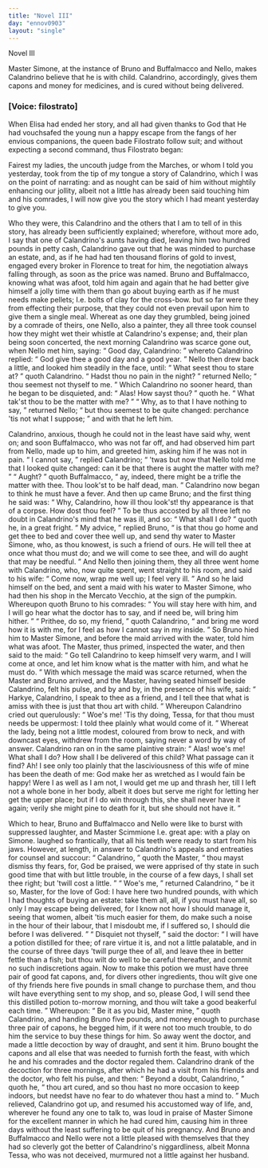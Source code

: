 ```yaml
---
title: "Novel III"
day: "ennov0903"
layout: "single"
---
```

<html>
 <head>
 </head>
 <body>
  <div id="nov0903" type="novella" who="filostrato">
   <head>
    Novel III
   </head>
   <argument>
    <p>
     <milestone id="p09030001"/>
     <!--(i)-->
     Master Simone, at the instance of Bruno and Buffalmacco
 and Nello, makes Calandrino believe that he is with
 child. Calandrino, accordingly, gives them capons and
 money for medicines, and is cured without being
 delivered.
     <!--(/i)-->
    </p>
   </argument>
   <p>
    <h3>
     [Voice: filostrato]
    </h3>
   </p>
   <div3 type="commentary" who="author">
    <p>
     <milestone id="p09030002"/>
     <!--(sc)-->
     When
     <!--(/sc)-->
     Elisa had ended her story, and all had given thanks to
 God that He had vouchsafed the young nun a happy escape from
 the fangs of her envious companions, the queen bade Filostrato follow
 suit; and without expecting a second command, thus Filostrato
 began:
    </p>
   </div3>
   <div3 type="commentary" who="filostrato">
    <p>
     <milestone id="p09030003"/>
     Fairest my ladies, the uncouth judge from the Marches, or
 whom I told you yesterday, took from the tip of my tongue a story
 of Calandrino, which I was on the point of narrating: and as nought
 can be said of him without mightily enhancing our jollity, albeit not
 a little has already been said touching him and his comrades, I will
 now give you the story which I had meant yesterday to give you.
    </p>
   </div3>
   <p>
    <milestone id="p09030004"/>
    Who they were, this Calandrino and the others that I am to tell of
 in this story, has already been sufficiently explained; wherefore,
 without more ado, I say that one of Calandrino's aunts having died,
 leaving him two hundred pounds in petty cash, Calandrino gave out
 that he was minded to purchase an estate, and, as if he had had ten
 thousand florins of gold to invest, engaged every broker in Florence
 to treat for him, the negotiation always falling through, as soon as
 the price was named.
    <milestone id="p09030005"/>
    Bruno and Buffalmacco, knowing what was
 afoot, told him again and again that he had better give himself a
 jolly time with them than go about buying earth as if he must needs
 make pellets;
    <note>
     <!--(i)-->
     I.e.
     <!--(/i)-->
     bolts of clay for the cross-bow.
    </note>
    but
 so far were they from effecting their purpose,
    <pb n="275"/>
    that they could not even prevail upon him to give them a single
 meal.
    <milestone id="p09030006"/>
    Whereat as one day they grumbled, being joined by a comrade
 of theirs, one Nello, also a painter, they all three took counsel how
 they might wet their whistle at Calandrino's expense; and, their
 plan being soon concerted, the next morning Calandrino was scarce
 gone out, when Nello met him, saying:
    <q direct="unspecified">
     Good day, Calandrino:
    </q>
    <milestone id="p09030007"/>
    whereto Calandrino replied:
    <q direct="unspecified">
     God give thee a good day and a
 good year.
    </q>
    Nello then drew back a little, and looked him steadily
 in the face, until:
    <q direct="unspecified">
     What seest thou to stare at?
    </q>
    quoth Calandrino.
    <milestone id="p09030008"/>
    <q direct="unspecified">
     Hadst thou no pain in the night?
    </q>
    returned Nello;
    <q direct="unspecified">
     thou
 seemest not thyself to me.
    </q>
    Which Calandrino no sooner heard,
 than he began to be disquieted, and:
    <milestone id="p09030009"/>
    <q direct="unspecified">
     Alas! How sayst thou?
    </q>
    quoth he.
    <q direct="unspecified">
     What tak'st thou to be the matter with me?
    </q>
    <milestone id="p09030010"/>
    <q direct="unspecified">
     Why,
 as to that I have nothing to say,
    </q>
    returned Nello;
    <q direct="unspecified">
     but thou
 seemest to be quite changed: perchance 'tis not what I suppose;
    </q>
    and with that he left him.
   </p>
   <p>
    <milestone id="p09030011"/>
    Calandrino, anxious, though he could not in the least have said
 why, went on; and soon Buffalmacco, who was not far off, and had
 observed him part from Nello, made up to him, and greeted him,
 asking him if he was not in pain.
    <q direct="unspecified">
     I cannot say,
    </q>
    replied Calandrino;
    <q direct="unspecified">
     'twas but now that Nello told me that I looked quite changed:
 can it be that there is aught the matter with me?
    </q>
    <q direct="unspecified">
     Aught?
    </q>
    <milestone id="p09030012"/>
    quoth Buffalmacco,
    <q direct="unspecified">
     ay, indeed, there might be a trifle the matter
 with thee. Thou look'st to be half dead, man.
    </q>
    <milestone id="p09030013"/>
    Calandrino now
 began to think he must have a fever. And then up came Bruno;
 and the first thing he said was:
    <q direct="unspecified">
     Why, Calandrino, how ill thou
 look'st! thy appearance is that of a corpse. How dost thou feel?
    </q>
    <milestone id="p09030014"/>
    To be thus accosted by all three left no doubt in Calandrino's mind
 that he was ill, and so:
    <q direct="unspecified">
     What shall I do?
    </q>
    quoth he, in a great
 fright.
    <milestone id="p09030015"/>
    <q direct="unspecified">
     My advice,
    </q>
    replied Bruno,
    <q direct="unspecified">
     is that thou go home and
 get thee to bed and cover thee well up, and send thy water to
 Master Simone, who, as thou knowest, is such a friend of ours. He
 will tell thee at once what thou must do; and we will come to see
 thee, and will do aught that may be needful.
    </q>
    <milestone id="p09030016"/>
    And Nello then
 joining them, they all three went home with Calandrino, who, now
 quite spent, went straight to his room, and said to his wife:
    <q direct="unspecified">
     Come
 now, wrap me well up; I feel very ill.
    </q>
    <milestone id="p09030017"/>
    And so he laid himself on
 the bed, and sent a maid with his water to Master Simone, who had
 then his shop in the Mercato Vecchio, at the sign of the pumpkin.
    <pb n="276"/>
    Whereupon quoth Bruno to his comrades:
    <q direct="unspecified">
     You will stay here
 with him, and I will go hear what the doctor has to say, and if need
 be, will bring him hither.
    </q>
    <milestone id="p09030018"/>
    <q direct="unspecified">
     Prithee, do so, my friend,
    </q>
    quoth
 Calandrino,
    <q direct="unspecified">
     and bring me word how it is with me, for I feel as
 how I cannot say in my inside.
    </q>
    <milestone id="p09030019"/>
    So Bruno hied him to Master
 Simone, and before the maid arrived with the water, told him what
 was afoot. The Master, thus primed, inspected the water, and then
 said to the maid:
    <q direct="unspecified">
     Go tell Calandrino to keep himself very warm,
 and I will come at once, and let him know what is the matter with
 him, and what he must do.
    </q>
    <milestone id="p09030020"/>
    With which message the maid was
 scarce returned, when the Master and Bruno arrived, and the Master,
 having seated himself beside Calandrino, felt his pulse, and by and by,
 in the presence of his wife, said:
    <q direct="unspecified">
     Harkye, Calandrino, I speak to
 thee as a friend, and I tell thee that what is amiss with thee is just
 that thou art with child.
    </q>
    <milestone id="p09030021"/>
    Whereupon Calandrino cried out querulously:
    <q direct="unspecified">
     Woe's me! 'Tis thy doing, Tessa, for that thou must
 needs be uppermost: I told thee plainly what would come of it.
    </q>
    <milestone id="p09030022"/>
    Whereat the lady, being not a little modest, coloured from brow to
 neck, and with downcast eyes, withdrew from the room, saying
 never a word by way of answer.
    <milestone id="p09030023"/>
    Calandrino ran on in the same
 plaintive strain:
    <q direct="unspecified">
     Alas! woe's me! What shall I do? How shall
 I be delivered of this child? What passage can it find? Ah! I see
 only too plainly that the lasciviousness of this wife of mine has been
 the death of me: God make her as wretched as I would fain be
 happy!
     <milestone id="p09030024"/>
     Were I as well as I am not, I would get me up and thrash
 her, till I left not a whole bone in her body, albeit it does but serve
 me right for letting her get the upper place; but if I do win through
 this, she shall never have it again; verily she might pine to death for
 it, but she should not have it.
    </q>
   </p>
   <p>
    <milestone id="p09030025"/>
    Which to hear, Bruno and Buffalmacco and Nello were like to
 burst with suppressed laughter, and Master Scimmione
    <note>
     <!--(i)-->
     I.e.
     <!--(/i)-->
     great
 ape: with a play on Simone.
    </note>
    laughed so
 frantically, that all his teeth were ready to start from his jaws.
    <milestone id="p09030026"/>
    However,
 at length, in answer to Calandrino's appeals and entreaties for
 counsel and succour:
    <q direct="unspecified">
     Calandrino,
    </q>
    quoth the Master,
    <q direct="unspecified">
     thou
 mayst dismiss thy fears, for, God be praised, we were apprised of thy
 state in such good time that with but little trouble, in the course of a
 few days, I shall set thee right; but 'twill cost a little.
    </q>
    <milestone id="p09030027"/>
    <q direct="unspecified">
     Woe's
     <pb n="277"/>
     me,
    </q>
    returned Calandrino,
    <q direct="unspecified">
     be it so, Master, for the love of God:
 I have here two hundred pounds, with which I had thoughts of buying
 an estate: take them all, all, if you must have all, so only I may escape
 being delivered, for I know not how I should manage it, seeing that
 women, albeit 'tis much easier for them, do make such a noise in
 the hour of their labour, that I misdoubt me, if I suffered so, I should
 die before I was delivered.
    </q>
    <milestone id="p09030028"/>
    <q direct="unspecified">
     Disquiet not thyself,
    </q>
    said the
 doctor:
    <q direct="unspecified">
     I will have a potion distilled for thee; of rare virtue it is, and not
 a little palatable, and in the course of three days 'twill purge thee of
 all, and leave thee in better fettle than a fish; but thou wilt do well
 to be careful thereafter, and commit no such indiscretions again.
     <milestone id="p09030029"/>
     Now to make this potion we must have three pair of good fat
 capons, and, for divers other ingredients, thou wilt give one of thy
 friends here five pounds in small change to purchase them, and thou
 wilt have everything sent to my shop, and so, please God, I will
 send thee this distilled potion to-morrow morning, and thou wilt
 take a good beakerful each time.
    </q>
    <milestone id="p09030030"/>
    Whereupon:
    <q direct="unspecified">
     Be it as you
 bid, Master mine,
    </q>
    quoth Calandrino, and handing Bruno five
 pounds, and money enough to purchase three pair of capons, he
 begged him, if it were not too much trouble, to do him the service
 to buy these things for him.
    <milestone id="p09030031"/>
    So away went the doctor, and made a
 little decoction by way of draught, and sent it him. Bruno bought
 the capons and all else that was needed to furnish forth the feast,
 with which he and his comrades and the doctor regaled them.
    <milestone id="p09030032"/>
    Calandrino drank of the decoction for three mornings, after which
 he had a visit from his friends and the doctor, who felt his pulse, and
 then:
    <q direct="unspecified">
     Beyond a doubt, Calandrino,
    </q>
    quoth he,
    <q direct="unspecified">
     thou art cured,
 and so thou hast no more occasion to keep indoors, but needst have
 no fear to do whatever thou hast a mind to.
    </q>
    <milestone id="p09030033"/>
    Much relieved,
 Calandrino got up, and resumed his accustomed way of life, and,
 wherever he found any one to talk to, was loud in praise of
 Master Simone for the excellent manner in which he had cured
 him, causing him in three days without the least suffering to
 be quit of his pregnancy. And Bruno and Buffalmacco and
 Nello were not a little pleased with themselves that they had so
 cleverly got the better of Calandrino's niggardliness, albeit Monna
 Tessa, who was not deceived, murmured not a little against her
 husband.
   </p>
  </div>
 </body>
</html>